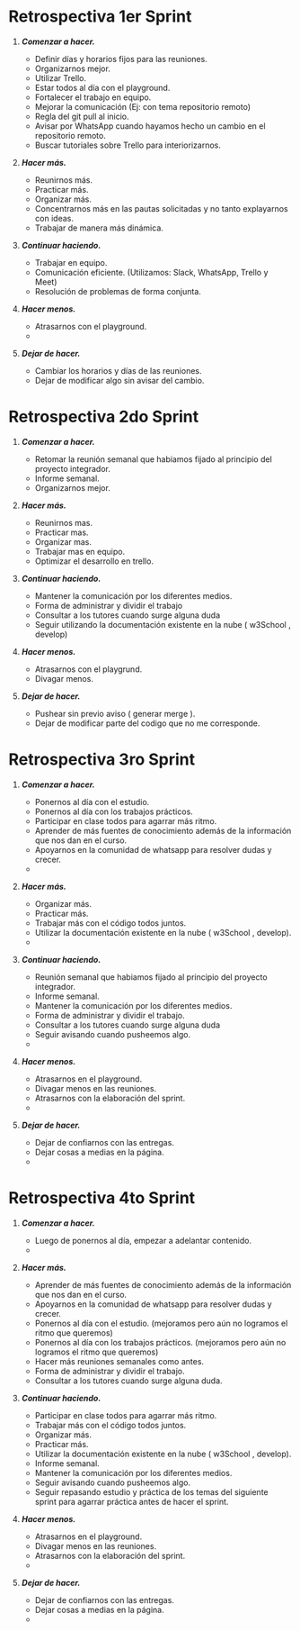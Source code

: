 # Retrospectiva 1er Sprint  

1.	***Comenzar a hacer.***
    - Definir días y horarios fijos para las reuniones.
    - Organizarnos mejor.
    - Utilizar Trello.
    - Estar todos al día con el playground.
    - Fortalecer el trabajo en equipo.
    - Mejorar la comunicación (Ej: con tema repositorio remoto)
    - Regla del git pull al inicio.
    - Avisar por WhatsApp cuando hayamos hecho un cambio en el repositorio remoto.
    - Buscar tutoriales sobre Trello para interiorizarnos.

2.	***Hacer más.***
    - Reunirnos más.
    - Practicar más.
    - Organizar más.
    - Concentrarnos más en las pautas solicitadas y no tanto explayarnos con ideas.
    - Trabajar de manera más dinámica.

3.	***Continuar haciendo.***
    - Trabajar en equipo.
    - Comunicación eficiente. (Utilizamos: Slack, WhatsApp, Trello y  Meet)
    - Resolución de problemas de forma conjunta.


4.	***Hacer menos.***
    - Atrasarnos con el playground.
    - 
 
5.	***Dejar de hacer.***
    - Cambiar los horarios y días de las reuniones.
    - Dejar de modificar algo sin avisar del cambio.







# Retrospectiva 2do Sprint

1.	***Comenzar a hacer.***
    - Retomar la reunión semanal que habiamos fijado al principio del proyecto integrador.
    - Informe semanal.
    - Organizarnos mejor.


2.	***Hacer más.***
    - Reunirnos mas.
    - Practicar mas.
    - Organizar mas.
    - Trabajar mas en equipo.
    - Optimizar el desarrollo en trello.

3.	***Continuar haciendo.***
    - Mantener la comunicación por los diferentes medios.
    - Forma de administrar y dividir el trabajo
    - Consultar a los tutores cuando surge alguna duda
    - Seguir utilizando la documentación existente en la nube ( w3School , develop)


4.	***Hacer menos.***
    - Atrasarnos con el playgrund.
    - Divagar menos.
 
5.	***Dejar de hacer.***
    - Pushear sin previo aviso ( generar merge ).
    - Dejar de modificar parte del codigo que no me corresponde.    





# Retrospectiva 3ro Sprint

1.	***Comenzar a hacer.***
    - Ponernos al día con el estudio.
    - Ponernos al día con los trabajos prácticos.
    - Participar en clase todos para agarrar más ritmo.
    - Aprender de más fuentes de conocimiento además de la información que nos dan en el curso.
    - Apoyarnos en la comunidad de whatsapp para resolver dudas y crecer.
    - 


2.	***Hacer más.***
    - Organizar más.
    - Practicar más.
    - Trabajar más con el código todos juntos.
    - Utilizar la documentación existente en la nube ( w3School , develop).
    - 


3.	***Continuar haciendo.***
    - Reunión semanal que habiamos fijado al principio del proyecto integrador.
    - Informe semanal.
    - Mantener la comunicación por los diferentes medios.
    - Forma de administrar y dividir el trabajo.
    - Consultar a los tutores cuando surge alguna duda
    - Seguir avisando cuando pusheemos algo.
    - 


4.	***Hacer menos.***
    - Atrasarnos en el playground.
    - Divagar menos en las reuniones.
    - Atrasarnos con la elaboración del sprint.
    - 
 
5.	***Dejar de hacer.***
    - Dejar de confiarnos con las entregas.
    - Dejar cosas a medias en la página.
    - 




# Retrospectiva 4to Sprint

1. ***Comenzar a hacer.*** 
    - Luego de ponernos al día, empezar a adelantar contenido.
    - 


2.	***Hacer más.***
    - Aprender de más fuentes de conocimiento además de la información que nos dan en el curso.
    - Apoyarnos en la comunidad de whatsapp para resolver dudas y crecer.
    - Ponernos al día con el estudio. (mejoramos pero aún no logramos el ritmo que queremos)
    - Ponernos al día con los trabajos prácticos. (mejoramos pero aún no logramos el ritmo que queremos)
    - Hacer más reuniones semanales como antes.
    - Forma de administrar y dividir el trabajo.
    - Consultar a los tutores cuando surge alguna duda.


3.	***Continuar haciendo.***
    - Participar en clase todos para agarrar más ritmo.
    - Trabajar más con el código todos juntos.
    - Organizar más.
    - Practicar más.
    - Utilizar la documentación existente en la nube ( w3School , develop).
    - Informe semanal.
    - Mantener la comunicación por los diferentes medios.
    - Seguir avisando cuando pusheemos algo.
    - Seguir repasando estudio y práctica de los temas del siguiente sprint para agarrar práctica antes de hacer el sprint.


4.	***Hacer menos.***
    - Atrasarnos en el playground.
    - Divagar menos en las reuniones.
    - Atrasarnos con la elaboración del sprint.
    - 
 
5.	***Dejar de hacer.***
    - Dejar de confiarnos con las entregas.
    - Dejar cosas a medias en la página.
    - 





